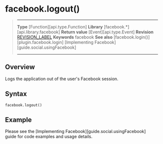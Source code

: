 # facebook.logout()

> --------------------- ------------------------------------------------------------------------------------------
> __Type__              [Function][api.type.Function]
> __Library__           [facebook.*][api.library.facebook]
> __Return value__      [Event][api.type.Event]
> __Revision__          [REVISION_LABEL](REVISION_URL)
> __Keywords__          facebook
> __See also__          [facebook.login()][plugin.facebook.login]
>						[Implementing Facebook][guide.social.usingFacebook]
> --------------------- ------------------------------------------------------------------------------------------


## Overview

Logs the application out of the user's Facebook session.


## Syntax

	facebook.logout()


## Example

Please see the [Implementing Facebook][guide.social.usingFacebook] guide for code examples and usage details.